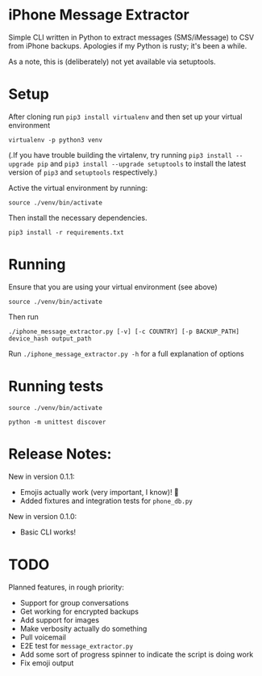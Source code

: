# iPhone Message Extractor

Simple CLI written in Python to extract messages (SMS/iMessage) to CSV from iPhone backups.
Apologies if my Python is rusty; it's been a while.

As a note, this is (deliberately) not yet available via setuptools.


Setup
====
After cloning run `pip3 install virtualenv` and then set up your virtual environment

    virtualenv -p python3 venv

(.If you have trouble building the virtalenv, try running `pip3 install --upgrade pip`
and `pip3 install --upgrade setuptools` to install the latest version of `pip3` and
`setuptools` respectively.)

Active the virtual environment by running:

    source ./venv/bin/activate

Then install the necessary dependencies.

    pip3 install -r requirements.txt
    
Running
====
Ensure that you are using your virtual environment (see above)

    source ./venv/bin/activate

Then run

    ./iphone_message_extractor.py [-v] [-c COUNTRY] [-p BACKUP_PATH] device_hash output_path
    
Run `./iphone_message_extractor.py -h` for a full explanation of options

Running tests
====

    source ./venv/bin/activate

    python -m unittest discover

Release Notes:
===
New in version 0.1.1: 
* Emojis actually work (very important, I know)! 🎉
* Added fixtures and integration tests for `phone_db.py`

New in version 0.1.0:
* Basic CLI works!

TODO
===
Planned features, in rough priority:

* Support for group conversations
* Get working for encrypted backups
* Add support for images
* Make verbosity actually do something
* Pull voicemail
* E2E test for `message_extractor.py`
* Add some sort of progress spinner to indicate the script is doing work
* Fix emoji output
